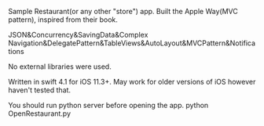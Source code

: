 




Sample Restaurant(or any other "store") app. Built the Apple Way(MVC pattern), inspired from their book.

JSON&Concurrency&SavingData&Complex Navigation&DelegatePattern&TableViews&AutoLayout&MVCPattern&Notifications

No external libraries were used.


Written in swift 4.1 for iOS 11.3+. May work for older versions of iOS however haven't tested that.


You should run python server before opening the app.
python OpenRestaurant.py
